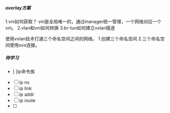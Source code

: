 ##### overlay方案
1.vni如何获取？
vni是全局唯一的，通过manager统一管理，一个网络对应一个vni。
2.vlan和vni如何转换
3.br-tun如何建立vxlan隧道

使用vxlan技术打通三个命名空间之间的网络。
1.创建三个命名空间
2.三个命名空间使用ovs连接。

##### 待学习
- [ ]ip命令族
 - [ ] ip ns
 - [ ] ip link
 - [ ] ip addr
 - [ ] ip route
 - [ ]  
